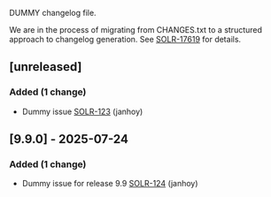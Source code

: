 <!-- @formatter:off -->
<!-- noinspection -->
<!-- Prevents auto format, for JetBrains IDE File > Settings > Editor > Code Style (Formatter Tab) > Turn formatter on/off with markers in code comments  -->

<!-- This file is automatically generate by logchange tool 🌳 🪓 => 🪵 -->
<!-- Visit https://github.com/logchange/logchange and leave a star 🌟 -->
<!-- !!! ⚠️ DO NOT MODIFY THIS FILE, YOUR CHANGES WILL BE LOST ⚠️ !!! -->


DUMMY changelog file.

We are in the process of migrating from CHANGES.txt to a structured approach to changelog generation. See [SOLR-17619](https://issues.apache.org/jira/browse/SOLR-17619) for details.

[unreleased]
------------

### Added (1 change)

- Dummy issue [SOLR-123](https://issues.apache.org/jira/browse/SOLR-123) (janhoy)

[9.9.0] - 2025-07-24
--------------------

### Added (1 change)

- Dummy issue for release 9.9 [SOLR-124](https://issues.apache.org/jira/browse/SOLR-124) (janhoy)
